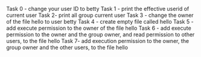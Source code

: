 Task 0 - change your user ID to betty
Task 1 - print the effective userid of current user
Task 2- print all group current user
Task 3 - change the owner of the file hello to user betty
Task 4 - create empty file called hello
Task 5 - add execute permission to the owner of the file hello
Task 6 - add execute permission to the owner and the group owner, and read permission to other users, to the file hello
Task 7- add execution permission to the owner, the group owner and the other users, to the file hello

